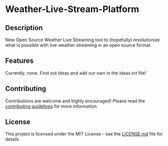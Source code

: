 # Weather-Live-Stream-Platform

## Description

New Open Source Weather Live Streaming tool to (hopefully) revolutionize what is possible with live weather streaming in an open source format.

## Features

Currently, none. Find out ideas and add our own in the ideas.txt file!

## Contributing

Contributions are welcome and highly encouraged! Please read the [contributing guidelines](CONTRIBUTING.md) for more information.

## License

This project is licensed under the MIT License - see the [LICENSE.md](LICENSE.md) file for details
